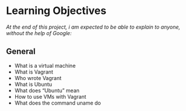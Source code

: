 # Learning Objectives
*At the end of this project, i am expected to be able to explain to anyone, without the help of Google:*

## General
- What is a virtual machine
- What is Vagrant
- Who wrote Vagrant
- What is Ubuntu
- What does “Ubuntu” mean
- How to use VMs with Vagrant
- What does the command uname do
